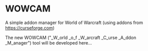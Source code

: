 # WOWCAM
A simple addon manager for World of Warcraft (using addons from https://curseforge.com)

The new WOWCAM ("_W_orld _o_f _W_arcraft _C_urse _A_ddon _M_anager") tool will be developed here...
